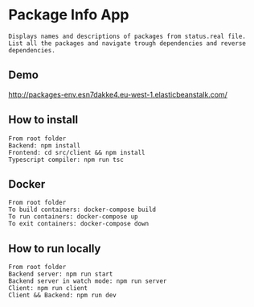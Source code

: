 # Package Info App
    Displays names and descriptions of packages from status.real file.
    List all the packages and navigate trough dependencies and reverse dependencies.
## Demo
   http://packages-env.esn7dakke4.eu-west-1.elasticbeanstalk.com/
## How to install
    From root folder
    Backend: npm install
    Frontend: cd src/client && npm install
    Typescript compiler: npm run tsc
## Docker
    From root folder
    To build containers: docker-compose build
    To run containers: docker-compose up
    To exit containers: docker-compose down
## How to run locally
    From root folder
    Backend server: npm run start
    Backend server in watch mode: npm run server
    Client: npm run client
    Client && Backend: npm run dev 